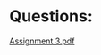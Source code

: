 # Questions:

[Assignment 3.pdf](https://github.com/M-Umar4002/OopsSpring24/files/15213793/Assignment.3.pdf)
